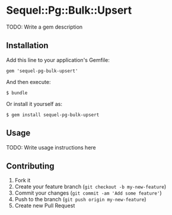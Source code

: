 # Sequel::Pg::Bulk::Upsert

TODO: Write a gem description

## Installation

Add this line to your application's Gemfile:

    gem 'sequel-pg-bulk-upsert'

And then execute:

    $ bundle

Or install it yourself as:

    $ gem install sequel-pg-bulk-upsert

## Usage

TODO: Write usage instructions here

## Contributing

1. Fork it
2. Create your feature branch (`git checkout -b my-new-feature`)
3. Commit your changes (`git commit -am 'Add some feature'`)
4. Push to the branch (`git push origin my-new-feature`)
5. Create new Pull Request
